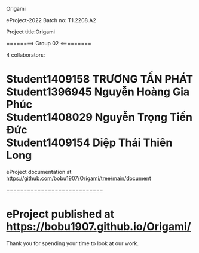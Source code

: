 Origami

eProject-2022 Batch no: T1.2208.A2

Project title:Origami

========> Group 02 <=========

4 collaborators:

Student1409158  TRƯƠNG TẤN PHÁT <br>
Student1396945  Nguyễn Hoàng Gia Phúc <br>
Student1408029  Nguyễn Trọng Tiến Đức <br>
Student1409154  Diệp Thái Thiên Long
============================

eProject documentation at https://github.com/bobu1907/Origami/tree/main/document

============================

eProject published at https://bobu1907.github.io/Origami/
============================

Thank you for spending your time to look at our work.

